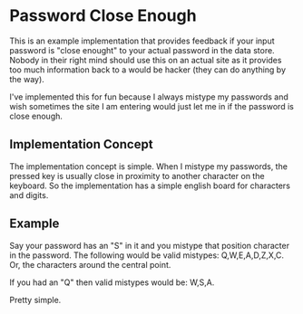 Password Close Enough
=============

This is an example implementation that provides feedback if your input password is "close enought"
to your actual password in the data store. Nobody in their right mind should use this on an actual
site as it provides too much information back to a would be hacker (they can do anything by the way).

I've implemented this for fun because I always mistype my passwords and wish sometimes the site
I am entering would just let me in if the password is close enough.

Implementation Concept
-------
The implementation concept is simple. When I mistype my passwords, the pressed key is usually close
in proximity to another character on the keyboard. So the implementation has a simple english board
for characters and digits. 

Example
-------
Say your password has an "S" in it and you mistype that position character in the password. The 
following would be valid mistypes: Q,W,E,A,D,Z,X,C. Or, the characters around the central point.

If you had an "Q" then valid mistypes would be: W,S,A. 

Pretty simple. 


